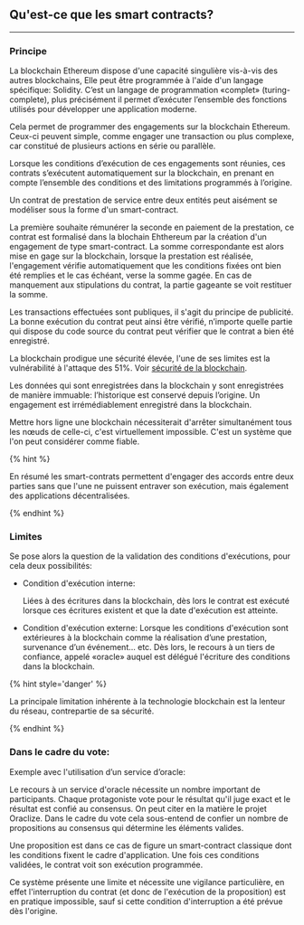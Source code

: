 ## Qu'est-ce que les smart contracts?
---

### Principe 

La blockchain Ethereum dispose d'une capacité singulière vis-à-vis des autres blockchains,
Elle peut être programmée à l'aide d'un langage spécifique: Solidity. C’est un langage de programmation «complet» (turing-complete), plus précisément il permet d’exécuter l’ensemble des fonctions utilisés pour développer une application moderne. 

Cela permet de programmer des engagements sur la blockchain Ethereum. Ceux-ci peuvent simple, comme engager une transaction ou plus complexe, car constitué de plusieurs actions en série ou parallèle. 

Lorsque les conditions d’exécution de ces engagements sont réunies, ces contrats s’exécutent automatiquement sur la blockchain, en prenant en compte l’ensemble des conditions et des limitations programmés à l’origine.

Un contrat de prestation de service entre deux entités peut aisément se modéliser sous la forme d'un smart-contract.

La première souhaite rémunérer la seconde en paiement de la prestation, ce contrat est formalisé dans la blochain Ehthereum par la création d'un engagement de type smart-contract. La somme correspondante est alors mise en gage sur la blockchain, lorsque la prestation est réalisée, l'engagement vérifie automatiquement que les conditions fixées ont bien été remplies et le cas échéant, verse la somme gagée. En cas de manquement aux stipulations du contrat, la partie gageante se voit restituer la somme.

Les transactions effectuées sont publiques, il s'agit du principe de publicité. La bonne exécution du contrat peut ainsi être vérifié, n’importe quelle partie qui dispose du code source du contrat peut vérifier que le contrat a bien été enregistré.

La blockchain prodigue une sécurité élevée, l'une de ses limites est la vulnérabilité à l'attaque des 51%. Voir [sécurité de la blockchain](./blockchain_securite.md/).

Les données qui sont enregistrées dans la blockchain y sont enregistrées de manière immuable: l’historique est conservé depuis l’origine. Un engagement est irrémédiablement enregistré dans la blockchain.

Mettre hors ligne une blockchain nécessiterait d'arrêter simultanément tous les nœuds de celle-ci, c'est virtuellement impossible. C'est un système que l'on peut considérer comme fiable.

{% hint %}

En résumé les smart-contrats permettent d'engager des accords entre deux parties sans que l'une ne puissent entraver son exécution, mais également des applications décentralisées.

{% endhint %}

### Limites

Se pose alors la question de la validation des conditions d'exécutions, pour cela deux possibilités:

* Condition d'exécution interne:

    Liées à des écritures dans la blockchain, dès lors le contrat est exécuté lorsque ces écritures existent et que la date d'exécution est atteinte.

* Condition d'exécution externe: 
   Lorsque les conditions d'exécution sont extérieures à la blockchain comme la réalisation d’une prestation, survenance d’un événement… etc. Dès lors, le recours à un tiers de confiance, appelé  «oracle» auquel est délégué l'écriture des conditions dans la blockchain.

{% hint style='danger' %}

La principale limitation inhérente à la technologie blockchain est la lenteur du réseau, contrepartie de sa sécurité. 

{% endhint %}

### Dans le cadre du vote: 
Exemple avec l'utilisation d’un service d’oracle: 

Le recours à un service d'oracle nécessite un nombre important de participants. Chaque protagoniste vote pour le résultat qu'il juge exact et le résultat est confié au consensus. On peut citer en la matière le projet Oraclize. Dans le cadre du vote cela sous-entend de confier un nombre de propositions au consensus qui détermine les éléments valides.

Une proposition est dans ce cas de figure un smart-contract classique dont les conditions fixent le cadre d'application. Une fois ces conditions validées, le contrat voit son exécution programmée.

Ce système présente une limite et nécessite une vigilance particulière, en effet l'interruption du contrat (et donc de l'exécution de la proposition) est en pratique impossible, sauf si cette condition d'interruption a été prévue dès l'origine.

